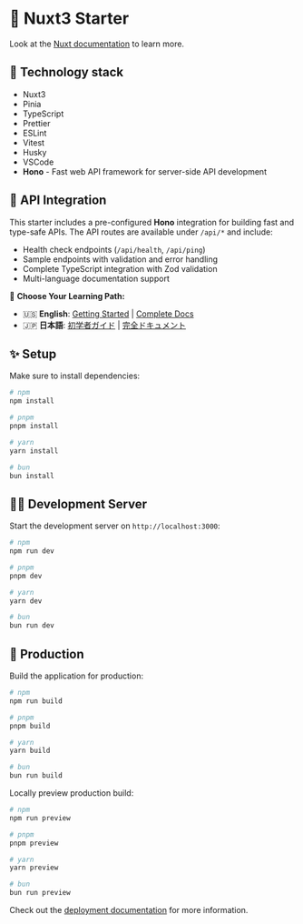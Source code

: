 # 🎉 Nuxt3 Starter

Look at the [Nuxt documentation](https://nuxt.com/docs/getting-started/introduction) to learn more.

## 🚀 Technology stack

- Nuxt3
- Pinia
- TypeScript
- Prettier
- ESLint
- Vitest
- Husky
- VSCode
- **Hono** - Fast web API framework for server-side API development

## 🔌 API Integration

This starter includes a pre-configured **Hono** integration for building fast and type-safe APIs. The API routes are available under `/api/*` and include:

- Health check endpoints (`/api/health`, `/api/ping`)
- Sample endpoints with validation and error handling
- Complete TypeScript integration with Zod validation
- Multi-language documentation support

📖 **Choose Your Learning Path:**

- 🇺🇸 **English**: [Getting Started](src/server/api/docs/en/getting-started.md) | [Complete Docs](src/server/api/README.md)
- 🇯🇵 **日本語**: [初学者ガイド](src/server/api/docs/ja/getting-started.md) | [完全ドキュメント](src/server/api/README.md)

## ✨ Setup

Make sure to install dependencies:

```bash
# npm
npm install

# pnpm
pnpm install

# yarn
yarn install

# bun
bun install
```

## 🧑‍💻 Development Server

Start the development server on `http://localhost:3000`:

```bash
# npm
npm run dev

# pnpm
pnpm dev

# yarn
yarn dev

# bun
bun run dev
```

## 👷 Production

Build the application for production:

```bash
# npm
npm run build

# pnpm
pnpm build

# yarn
yarn build

# bun
bun run build
```

Locally preview production build:

```bash
# npm
npm run preview

# pnpm
pnpm preview

# yarn
yarn preview

# bun
bun run preview
```

Check out the [deployment documentation](https://nuxt.com/docs/getting-started/deployment) for more information.
